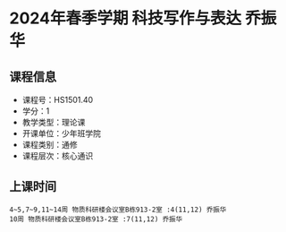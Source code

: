 # 2024年春季学期 科技写作与表达 乔振华






## 课程信息

- 课程号：HS1501.40
- 学分：1
- 教学类型：理论课
- 开课单位：少年班学院
- 课程类别：通修
- 课程层次：核心通识

## 上课时间

```
4~5,7~9,11~14周 物质科研楼会议室B栋913-2室 :4(11,12) 乔振华
10周 物质科研楼会议室B栋913-2室 :7(11,12) 乔振华
```

